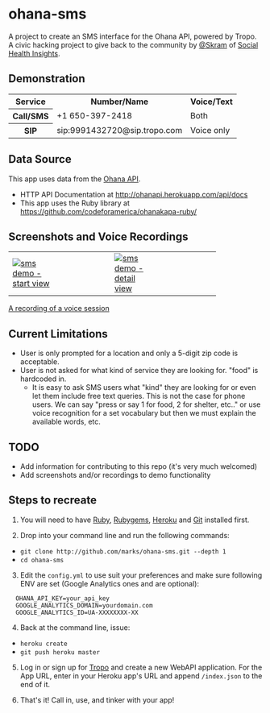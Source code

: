 ohana-sms
=========

A project to create an SMS interface for the Ohana API, powered by Tropo. A civic hacking project to give back to the community by [@Skram](http://twitter.com/skram) of [Social Health Insights](http://socialhealthinsights.com).

Demonstration
-------------
<table>
  <tr>
    <th>Service</th>
    <th>Number/Name</th>
    <th>Voice/Text</th>
  </tr>
  <tr>
    <th>Call/SMS</th>
    <td>+1 650-397-2418</td>
    <td>Both</td>
  </tr>
  <tr>
    <th>SIP</th>
    <td>sip:9991432720@sip.tropo.com</td>
    <td>Voice only</td>
  </tr>
</table>

Data Source
-----------
This app uses data from the [Ohana API](http://www.ohanaapi.org/).
- HTTP API Documentation at http://ohanapi.herokuapp.com/api/docs
- This app uses the Ruby library at https://github.com/codeforamerica/ohanakapa-ruby/

Screenshots and Voice Recordings
--------------------------------

<table>
  <tr>
    <td><a href="/marks/ohana-sms/blob/master/docs/sms_1_start.png" target="_blank"><img src="/marks/ohana-sms/raw/master/docs/sms_1_start.png" alt="sms demo - start view" title="SMS Example - Start of conversation" style="max-width:40%;"></a></td>
    <td><a href="/marks/ohana-sms/blob/master/docs/sms_2_details.png" target="_blank"><img src="/marks/ohana-sms/raw/master/docs/sms_2_details.png" alt="sms demo - detail view" title="SMS Example - End of conversation" style="max-width:40%;"></a></td>
  </tr>
</table>

[A recording of a voice session](docs/voice_recording.m4a)

Current Limitations
-------------------
- User is only prompted for a location and only a 5-digit zip code is acceptable.
- User is not asked for what kind of service they are looking for. "food" is hardcoded in.
  - It is easy to ask SMS users what "kind" they are looking for or even let them include free text queries. This is not the case for phone users. We can say "press or say 1 for food, 2 for shelter, etc.." or use voice recognition for a set vocabulary but then we must explain the available words, etc.

TODO
----
- Add information for contributing to this repo (it's very much welcomed)
- Add screenshots and/or recordings to demo functionality

Steps to recreate
-----------------

1. You will need to have [Ruby](http://www.ruby-lang.org/en/downloads/), [Rubygems](http://docs.rubygems.org/read/chapter/3), [Heroku](http://docs.heroku.com/heroku-command) and [Git](http://book.git-scm.com/2_installing_git.html) installed first.

2. Drop into your command line and run the following commands:
  * `git clone http://github.com/marks/ohana-sms.git --depth 1`
  * `cd ohana-sms`

3. Edit the `config.yml` to use suit your preferences and make sure following ENV are set (Google Analytics ones and are optional):
  ```
    OHANA_API_KEY=your_api_key
    GOOGLE_ANALYTICS_DOMAIN=yourdomain.com
    GOOGLE_ANALYTICS_ID=UA-XXXXXXXX-XX
  ```

4. Back at the command line, issue:
  * `heroku create`
  * `git push heroku master`

5. Log in or sign up for [Tropo](http://www.tropo.com/) and create a new WebAPI application.
    For the App URL, enter in your Heroku app's URL and append `/index.json` to the end of it.

6. That's it! Call in, use, and tinker with your app!
